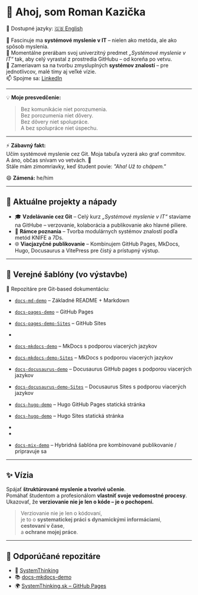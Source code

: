# 👋 Ahoj, som Roman Kazička

📄 Dostupné jazyky: [🇬🇧 English](README.md)

👀 Fascinuje ma **systémové myslenie v IT** – nielen ako metóda, ale ako spôsob myslenia.  
🌱 Momentálne prerábam svoj univerzitný predmet *„Systémové myslenie v IT“* tak, aby celý vyrastal z prostredia GitHubu – od koreňa po vetvu.  
💞️ Zameriavam sa na tvorbu zmysluplných **systémov znalostí** – pre jednotlivcov, malé tímy aj veľké vízie.  
📫 Spojme sa: [LinkedIn](https://www.linkedin.com/in/romankazicka/)

---

💡 **Moje presvedčenie:**

> Bez komunikácie niet porozumenia.  
> Bez porozumenia niet dôvery.  
> Bez dôvery niet spolupráce.  
> A bez spolupráce niet úspechu.

---

⚡ **Zábavný fakt:**  
Učím systémové myslenie cez Git. Moja tabuľa vyzerá ako graf commitov.  
A áno, občas snívam vo vetvách. 🌿  
Stále mám zimomriavky, keď študent povie: *"Aha! Už to chápem."*

😄 **Zámená:** he/him

---

## 🚀 Aktuálne projekty a nápady

- 🎓 **Vzdelávanie cez Git** – Celý kurz *„Systémové myslenie v IT“* staviame na GitHube – verzovanie, kolaborácia a publikovanie ako hlavné piliere.  
- 🧠 **Rámce poznania** – Tvorba modulárnych systémov znalostí podľa metód KNIFE a 7Ds.  
- 🌐 **Viacjazyčné publikovanie** – Kombinujem GitHub Pages, MkDocs, Hugo, Docusaurus a VitePress pre čistý a prístupný výstup.

---

## 🧰 Verejné šablóny (vo výstavbe)

📁 Repozitáre pre Git-based dokumentáciu:

- [`docs-md-demo`](https://github.com/GitDocs-Lab/docs-md-demo) – Základné README + Markdown  
- [`docs-pages-demo`](https://github.com/GitDocs-Lab/docs-pages-demo) – GitHub Pages
- [`docs-pages-demo-Sites`](https://gitdocs-lab.github.io/docs-sites-demo/) – GitHub Sites
- 
- [`docs-mkdocs-demo`](https://github.com/GitDocs-Lab/docs-mkdocs-demo) – MkDocs s podporou viacerých jazykov
- [`docs-mkdocs-demo-Sites`](https://gitdocs-lab.github.io/docs-mkdocs-demo/sk/) – MkDocs s podporou viacerých jazykov

- [`docs-docusaurus-demo`](https://github.com/GitDocs-Lab/docs-docusaurus-demo) – Docusaurus GitHub pages s podporou viacerých jazykov
- [`docs-docusaurus-demo-Sites`](https://gitdocs-lab.github.io/docs-docusaurus-demo/) – Docusaurus Sites s podporou viacerých jazykov



- [`docs-hugo-demo`](https://github.com/GitDocs-Lab/docs-hugo-demo) – Hugo GitHub Pages statická stránka
- [`docs-hugo-demo`](https://gitdocs-lab.github.io/docs-hugo-demo/) – Hugo Sites statická stránka


- 
-  
- [`docs-mix-demo`](https://github.com/GitDocs-Lab/docs-mix-demo) – Hybridná šablóna pre kombinované publikovanie / pripravuje sa

---

## ✨ Vízia

Spájať **štruktúrované myslenie a tvorivé učenie**.  
Pomáhať študentom a profesionálom **vlastniť svoje vedomostné procesy**.  
Ukazovať, že **verziovanie nie je len o kóde – je o pochopení.**  
> Verziovanie nie je len o kódovaní,  
> je to o **systematickej práci s dynamickými informáciami**,  
> **cestovaní v čase**,  
> a **ochrane mojej práce**.

---

## 📌 Odporúčané repozitáre

- 🔧 [SystemThinking](https://github.com/02-ContextAwareSolutions/SystemThinking)  
- 📚 [docs-mkdocs-demo](https://github.com/GitDocs-Lab/docs-mkdocs-demo)  
- 🌍 [SystemThinking.sk – GitHub Pages](https://02-contextawaresolutions.github.io/SystemThinking/)
